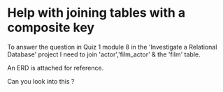 #  Help with joining tables with a composite key

To answer the question in Quiz 1 module 8 in the 'Investigate a Relational Database' project I need to join 'actor','film_actor' & the 'film' table. 

An ERD is attached for reference.

Can you look into this ?
